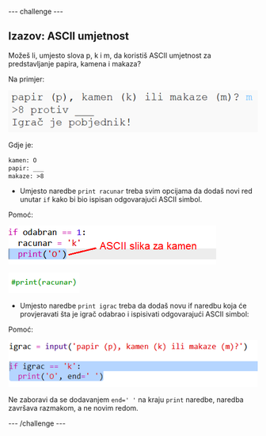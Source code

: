 --- challenge ---

## Izazov: ASCII umjetnost

Možeš li, umjesto slova p, k i m, da koristiš ASCII umjetnost za predstavljanje papira, kamena i makaza?

Na primjer:

![screenshot](images/rps-ascii-challenge.png)

Gdje je:

    kamen: O
    papir: ___
    makaze: >8
    

+ Umjesto naredbe `print racunar` treba svim opcijama da dodaš novi red unutar `if` kako bi bio ispisan odgovarajući ASCII simbol. 

Pomoć:

![screenshot](images/rps-ascii-rock.png)

![screenshot](images/rps-comment-computer.png)

+ Umjesto naredbe `print igrac` treba da dodaš novu if naredbu koja će provjeravati šta je igrač odabrao i ispisivati odgovarajući ASCII simbol:

Pomoć:

![screenshot](images/rps-player-ascii.png)

Ne zaboravi da se dodavanjem `end=' '` na kraju `print` naredbe, naredba završava razmakom, a ne novim redom.

--- /challenge ---